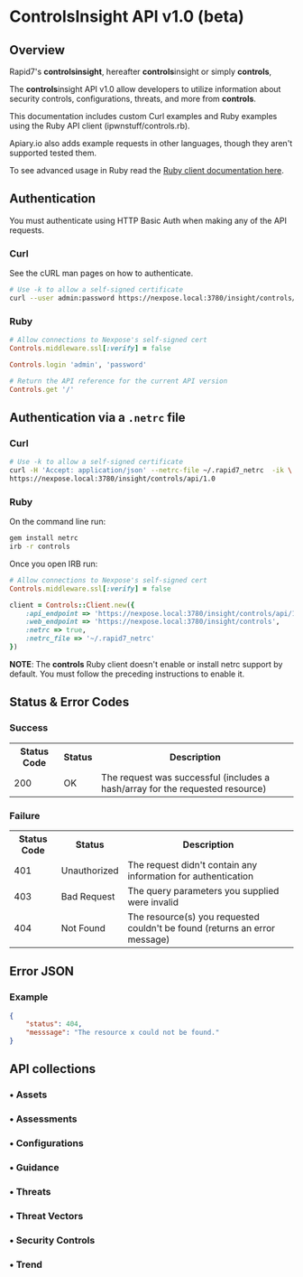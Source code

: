 # ControlsInsight API v1.0 (beta)
## Overview
Rapid7's **controlsinsight**, hereafter **controls**insight or simply **controls**,

The **controls**insight API v1.0 allow developers to utilize information about security controls, configurations, threats, and more from **controls**. 

This documentation includes custom Curl examples and Ruby examples using the Ruby API client (ipwnstuff/controls.rb).

Apiary.io also adds example requests in other languages, though they aren't supported tested them.

To see advanced usage in Ruby read the [Ruby client documentation here](http://www.rubydoc.info/github/rapid7/controlsinsight.rb).

## Authentication
You must authenticate using HTTP Basic Auth when making any of the API requests.

### Curl
See the cURL man pages on how to authenticate.

```bash
# Use -k to allow a self-signed certificate
curl --user admin:password https://nexpose.local:3780/insight/controls/api/1.0
```

### Ruby
```ruby
# Allow connections to Nexpose's self-signed cert
Controls.middleware.ssl[:verify] = false

Controls.login 'admin', 'password'

# Return the API reference for the current API version
Controls.get '/'
```

## Authentication via a `.netrc` file
### Curl
```bash
# Use -k to allow a self-signed certificate
curl -H 'Accept: application/json' --netrc-file ~/.rapid7_netrc  -ik \
https://nexpose.local:3780/insight/controls/api/1.0
```

### Ruby
On the command line run:
```bash
gem install netrc
irb -r controls
```

Once you open IRB run:
```ruby
# Allow connections to Nexpose's self-signed cert
Controls.middleware.ssl[:verify] = false

client = Controls::Client.new({
    :api_endpoint => 'https://nexpose.local:3780/insight/controls/api/1.0',
    :web_endpoint => 'https://nexpose.local:3780/insight/controls',
    :netrc => true,
    :netrc_file => '~/.rapid7_netrc'
})
```

**NOTE**: The **controls** Ruby client doesn't enable or install netrc support by default. You must follow the preceding instructions to enable it.
## Status & Error Codes
### Success
<table>
<tr><th>Status Code</th><th>Status</th><th>Description</th></tr>
<tr><td>200</td><td>OK</td><td>The request was successful (includes a hash/array for the requested resource)</td></tr>
</table>

### Failure
<table>
<tr><th>Status Code</th><th>Status</th><th>Description</th></tr>
<tr><td>401</td><td>Unauthorized</td><td>The request didn't contain any information for authentication</td></tr>
<tr><td>403</td><td>Bad Request</td><td>The query parameters you supplied were invalid</td></tr>
<tr><td>404</td><td>Not Found</td><td>The resource(s) you requested couldn't be found (returns an error message)</td></tr>
</table>

## Error JSON
### Example
```json
{
    "status": 404,
    "messsage": "The resource x could not be found."
}
```

## API collections
### • Assets
### • Assessments
### • Configurations
### • Guidance
### • Threats
### • Threat Vectors
### • Security Controls
### • Trend
